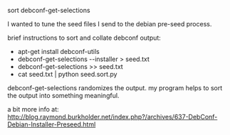 sort debconf-get-selections

I wanted to tune the seed files I send to the debian pre-seed process.  

brief instructions to sort and collate debconf output:
* apt-get install debconf-utils
* debconf-get-selections --installer > seed.txt
* debconf-get-selections >> seed.txt
* cat seed.txt | python seed.sort.py

debconf-get-selections randomizes the output.  my program helps to sort the output into something meaningful.

a bit more info at:  
http://blog.raymond.burkholder.net/index.php?/archives/637-DebConf-Debian-Installer-Preseed.html
